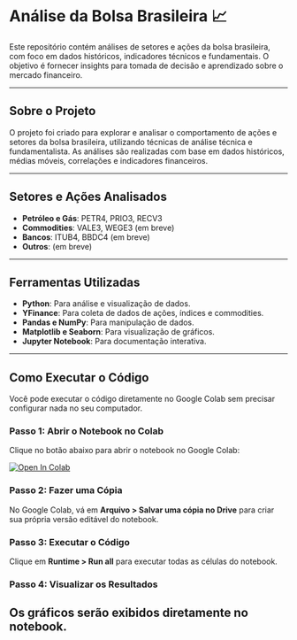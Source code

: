 # Análise da Bolsa Brasileira 📈

Este repositório contém análises de setores e ações da bolsa brasileira, com foco em dados históricos, indicadores técnicos e fundamentais. O objetivo é fornecer insights para tomada de decisão e aprendizado sobre o mercado financeiro.

---

## Sobre o Projeto

O projeto foi criado para explorar e analisar o comportamento de ações e setores da bolsa brasileira, utilizando técnicas de análise técnica e fundamentalista. As análises são realizadas com base em dados históricos, médias móveis, correlações e indicadores financeiros.

---

## Setores e Ações Analisados

- **Petróleo e Gás**: PETR4, PRIO3, RECV3
- **Commodities**: VALE3, WEGE3 (em breve) 
- **Bancos**: ITUB4, BBDC4 (em breve)
- **Outros**: (em breve)

---

## Ferramentas Utilizadas

- **Python**: Para análise e visualização de dados.
- **YFinance**: Para coleta de dados de ações, índices e commodities.
- **Pandas e NumPy**: Para manipulação de dados.
- **Matplotlib e Seaborn**: Para visualização de gráficos.
- **Jupyter Notebook**: Para documentação interativa.

---

## Como Executar o Código

Você pode executar o código diretamente no Google Colab sem precisar configurar nada no seu computador.

### Passo 1: Abrir o Notebook no Colab
Clique no botão abaixo para abrir o notebook no Google Colab:

[![Open In Colab](https://colab.research.google.com/assets/colab-badge.svg)](https://colab.research.google.com/github/seu-usuario/PETR4/blob/main/notebooks/analise.ipynb)

### Passo 2: Fazer uma Cópia
No Google Colab, vá em **Arquivo > Salvar uma cópia no Drive** para criar sua própria versão editável do notebook.

### Passo 3: Executar o Código
Clique em **Runtime > Run all** para executar todas as células do notebook.

### Passo 4: Visualizar os Resultados
Os gráficos serão exibidos diretamente no notebook.
---
